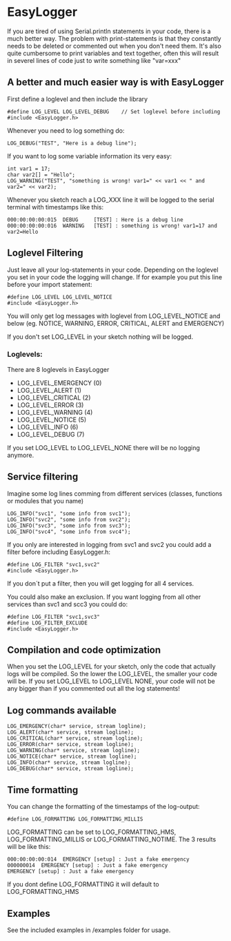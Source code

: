 # EasyLogger
If you are tired of using Serial.println statements in your code, there is a much better way. The problem with print-statements is that they constantly needs to be deleted or commented out when you don't need them.
It's also quite cumbersome to print variables and text together, often this will result in severel lines of code just to write something like "var=xxx"

## A better and much easier way is with EasyLogger

First define a loglevel and then include the library
```
#define LOG_LEVEL LOG_LEVEL_DEBUG    // Set loglevel before including
#include <EasyLogger.h>
```
Whenever you need to log something do:
```
LOG_DEBUG("TEST", "Here is a debug line");
```
If you want to log some variable information its very easy:
```
int var1 = 17;
char var2[] = "Hello";
LOG_WARNING("TEST", "something is wrong! var1=" << var1 << " and var2=" << var2);
```
Whenever you sketch reach a LOG_XXX line it will be logged to the serial terminal with timestamps like this:
```
000:00:00:00:015  DEBUG     [TEST] : Here is a debug line
000:00:00:00:016  WARNING   [TEST] : something is wrong! var1=17 and var2=Hello
```
## Loglevel Filtering
Just leave all your log-statements in your code. Depending on the loglevel you set in your code the logging will change.
If for example you put this line before your import statement:
```
#define LOG_LEVEL LOG_LEVEL_NOTICE
#include <EasyLogger.h>
```
You will only get log messages with loglevel from LOG_LEVEL_NOTICE and below (eg. NOTICE, WARNING, ERROR, CRITICAL, ALERT and EMERGENCY)

If you don't set LOG_LEVEL in your sketch nothing will be logged.

### Loglevels:
There are 8 loglevels in EasyLogger
* LOG_LEVEL_EMERGENCY (0)
* LOG_LEVEL_ALERT (1)
* LOG_LEVEL_CRITICAL (2)
* LOG_LEVEL_ERROR (3)
* LOG_LEVEL_WARNING (4)
* LOG_LEVEL_NOTICE (5)
* LOG_LEVEL_INFO (6)
* LOG_LEVEL_DEBUG (7)

If you set LOG_LEVEL to LOG_LEVEL_NONE there will be no logging anymore.


## Service filtering
Imagine some log lines comming from different services (classes, functions or modules that you name)
```
LOG_INFO("svc1", "some info from svc1");
LOG_INFO("svc2", "some info from svc2");
LOG_INFO("svc3", "some info from svc3");
LOG_INFO("svc4", "some info from svc4");
```

If you only are interested in logging from svc1 and svc2 you could add a filter before including EasyLogger.h:
```
#define LOG_FILTER "svc1,svc2"
#include <EasyLogger.h>
```
If you don´t put a filter, then you will get logging for all 4 services.

You could also make an exclusion. If you want logging from all other services than svc1 and scc3 you could do:
```
#define LOG_FILTER "svc1,svc3"
#define LOG_FILTER_EXCLUDE
#include <EasyLogger.h>
```

## Compilation and code optimization
When you set the LOG_LEVEL for your sketch, only the code that actually logs will be compiled.
So the lower the LOG_LEVEL, the smaller your code will be.
If you set LOG_LEVEL to LOG_LEVEL NONE, your code will not be any bigger than if you commented out all the log statements!

## Log commands available
```
LOG_EMERGENCY(char* service, stream logline);
LOG_ALERT(char* service, stream logline);
LOG_CRITICAL(char* service, stream logline);
LOG_ERROR(char* service, stream logline);
LOG_WARNING(char* service, stream logline);
LOG_NOTICE(char* service, stream logline);
LOG_INFO(char* service, stream logline);
LOG_DEBUG(char* service, stream logline);
```
## Time formatting
You can change the formatting of the timestamps of the log-output:
```
#define LOG_FORMATTING LOG_FORMATTING_MILLIS
```
LOG_FORMATTING can be set to LOG_FORMATTING_HMS, LOG_FORMATTING_MILLIS or LOG_FORMATTING_NOTIME.
The 3 results will be like this:
```
000:00:00:00:014  EMERGENCY [setup] : Just a fake emergency
000000014  EMERGENCY [setup] : Just a fake emergency
EMERGENCY [setup] : Just a fake emergency
```
If you dont define LOG_FORMATTING it will default to LOG_FORMATTING_HMS

## Examples
See the included examples in /examples folder for usage.